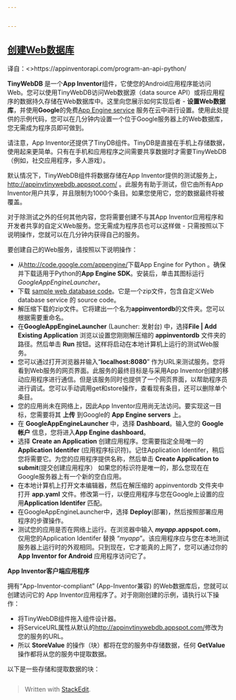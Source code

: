 ```yaml
---


---
```


<h2 id="创建web数据库"><a href="https://appinventorapi.com/program-an-api-python/" title="创建Web数据库">创建Web数据库</a></h2>
译自：<>https://appinventorapi.com/program-an-api-python/
<p><strong>TinyWebDB</strong> 是一个<strong>App Inventor</strong>组件，它使您的Android应用程序能访问Web。您可以使用TinyWebDB访问Web数据源（data source API）或将应用程序的数据持久存储在Web数据库中。这里向您展示如何实现后者 - <strong>设置Web数据库</strong>，并使用<strong>Google</strong>的免费<a href="https://en.wikipedia.org/wiki/Google_App_Engine">App Engine service</a> 服务在云中进行设置。使用此处提供的示例代码，您可以在几分钟内设置一个位于Google服务器上的Web数据库，您无需成为程序员即可做到。</p>
<p>请注意，App Inventor还提供了TinyDB组件。TinyDB是直接在手机上存储数据，使用起来更简单。只有在手机和应用程序之间需要共享数据时才需要TinyWebDB（例如，社交应用程序，多人游戏）。</p>
<p>默认情况下，TinyWebDB组件将数据存储在App Inventor提供的测试服务上，<a href="//appinvtinywebdb.appspot.com/">http://appinvtinywebdb.appspot.com/</a> 。此服务有助于测试，但它由所有App Inventor用户共享，并且限制为1000个条目。如果您使用它，您的数据最终将被覆盖。</p>
<p>对于除测试之外的任何其他内容，您将需要创建不与其App Inventor应用程序和开发者共享的自定义Web服务。您无需成为程序员也可以这样做 - 只需按照以下说明操作，您就可以在几分钟内获得自己的服务。</p>
<p>要创建自己的Web服务，请按照以下说明操作：</p>
<ul>
<li>从<a href="http://code.google.com/appengine/">http://code.google.com/appengine/</a>下载App Engine for Python 。确保并下载适用于Python的<strong>App Engine SDK</strong>。安装后，单击其图标运行 <em>GoogleAppEngineLauncher</em>。</li>
<li>下载 <a href="http://sites.google.com/site/appinventor/sample-tinywebdb-services/appinventordb.zip?attredirects=0&amp;d=1">sample web database code</a>。它是一个zip文件，包含自定义Web database service 的 source code。</li>
<li>解压缩下载的zip文件。它将建出一个名为<strong>appinventordb</strong>的文件夹。您可以根据需要重命名。</li>
<li>在<strong>GoogleAppEngineLauncher</strong> (Launcher: 发射台) 中，选择<strong>File | Add Existing Application</strong> 浏览以设置您刚刚解压缩的 <strong>appinventordb</strong> 文件夹的路径。然后单击 <strong>Run</strong> 按钮。这样将启动在本地计算机上运行的测试Web服务。</li>
<li>您可以通过打开浏览器并输入“<strong>localhost:8080</strong>” 作为URL来测试服务。您将看到Web服务的网页界面。此服务的最终目标是与采用App Inventor创建的移动应用程序进行通信。但是该服务同时也提供了一个网页界面，以帮助程序员进行调试。您可以手动调用get和store操作，查看现有条目，还可以删除单个条目。</li>
<li>您的应用尚未在网络上，因此App Inventor应用尚无法访问。要实现这一目标，您需要将其 <strong>上传</strong> 到Google的 <strong>App Engine servers</strong> 上。</li>
<li>在 <strong>GoogleAppEngineLauncher</strong> 中，选择 <strong>Dashboard</strong>。输入您的 <strong>Google帐户</strong> 信息，您将进入<strong>App Engine dashboard</strong>。</li>
<li>选择 <strong>Create an Application</strong> 创建应用程序。您需要指定全局唯一的<strong>Application Identifer</strong> (应用程序标识符)。记住Application Identifer，稍后您将需要它。为您的应用程序提供名称，然后单击 <strong>Create Application to submit</strong>(提交创建应用程序） 如果您的标识符是唯一的，那么您现在在Google服务器上有一个新的空白应用。</li>
<li>在本地计算机上打开文本编辑器，然后在解压缩的 appinventordb 文件夹中打开 <strong>app.yaml</strong> 文件。修改第一行，以便应用程序与您在Google上设置的应用<strong>Application Identifer</strong> 匹配。</li>
<li>在GoogleAppEngineLauncher中，选择 <strong>Deploy</strong>(部署)，然后按照部署应用程序的步骤操作。</li>
<li>测试您的应用是否在网络上运行。在浏览器中输入 <strong><em>myapp</em>.appspot.com</strong>，仅用您的Application Identifer 替换 “<em>myapp</em>”。该应用程序应与您在本地测试服务器上运行时的外观相同。只到现在，它才能真的上网了，您可以通过你的 <strong>App Inventor for Android</strong> 应用程序访问它了。</li>
</ul>
<p><strong>App Inventor客户端应用程序</strong></p>
<p>拥有“App-Inventor-compliant” (App-Inventor兼容) 的Web数据库后，您就可以创建访问它的 App Inventor应用程序了。对于刚刚创建的示例，请执行以下操作：</p>
<ul>
<li>将TinyWebDB组件拖入组件设计器。</li>
<li>将ServiceURL属性从默认的<a href="http://appinvtinywebdb.appspot.com/">http://appinvtinywebdb.appspot.com/</a>修改为您的服务的URL。</li>
<li>所以 <strong>StoreValue</strong> 的操作（块）都将在您的服务中存储数据，任何 <strong>GetValue</strong>操作都将从您的服务中提取数据。</li>
</ul>
<p>以下是一些存储和提取数据的块：</p>
<p><a href="https://appinventormash.files.wordpress.com/2010/07/appinventordbclient.png"><img src="https://appinventormash.files.wordpress.com/2010/07/appinventordbclient.png?w=468&amp;h=316" alt="" title="appinventordbClient"></a></p>
<blockquote>
<p>Written with <a href="https://stackedit.io/">StackEdit</a>.</p>
</blockquote>

<!--stackedit_data:
eyJoaXN0b3J5IjpbODkyMzkyMTYxLDYzMzQ3OTU0NF19
-->